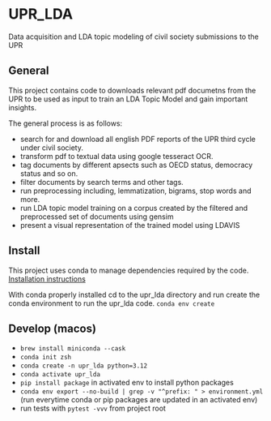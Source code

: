 # UPR_LDA

Data acquisition and LDA topic modeling of civil society submissions to the UPR

## General

This project contains code to downloads relevant pdf documetns from the UPR to be used as input to train an LDA Topic Model and gain important insights.

The general process is as follows:

- search for and download all english PDF reports of the UPR third cycle under civil society.
- transform pdf to textual data using google tesseract OCR.
- tag documents by different apsects such as OECD status, democracy status and so on.
- filter documents by search terms and other tags.
- run preprocessing including, lemmatization, bigrams, stop words and more.
- run LDA topic model training on a corpus created by the filtered and preprocessed set of documents using gensim
- present a visual representation of the trained model using LDAVIS

## Install

This project uses conda to manage dependencies required by the code.
[Installation instructions](https://www.anaconda.com/docs/getting-started/miniconda/install)

With conda properly installed cd to the upr_lda directory and run create the conda environment to run the upr_lda code.
`conda env create`

## Develop (macos)

- `brew install miniconda --cask`
- `conda init zsh`
- `conda create -n upr_lda python=3.12`
- `conda activate upr_lda`
- `pip install package` in activated env to install python packages
- `conda env export --no-build | grep -v "^prefix: " > environment.yml` (run everytime conda or pip packages are updated in an activated env)
- run tests with `pytest -vvv` from project root
